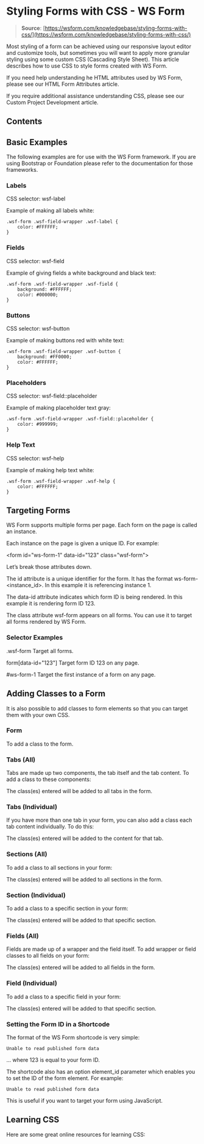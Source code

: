 # Styling Forms with CSS - WS Form

> **Source**: [https://wsform.com/knowledgebase/styling-forms-with-css/](https://wsform.com/knowledgebase/styling-forms-with-css/)


Most styling of a form can be achieved using our responsive layout editor and customize tools, but sometimes you will want to apply more granular styling using some custom CSS (Cascading Style Sheet). This article describes how to use CSS to style forms created with WS Form.

If you need help understanding he HTML attributes used by WS Form, please see our HTML Form Attributes article.

If you require additional assistance understanding CSS, please see our Custom Project Development article.

## Contents

## Basic Examples

The following examples are for use with the WS Form framework. If you are using Bootstrap or Foundation please refer to the documentation for those frameworks.

### Labels

CSS selector: wsf-label

Example of making all labels white:

```
.wsf-form .wsf-field-wrapper .wsf-label {
    color: #FFFFFF;
}
```

### Fields

CSS selector: wsf-field

Example of giving fields a white background and black text:

```
.wsf-form .wsf-field-wrapper .wsf-field {
    background: #FFFFFF;
    color: #000000;
}
```

### Buttons

CSS selector: wsf-button

Example of making buttons red with white text:

```
.wsf-form .wsf-field-wrapper .wsf-button {
    background: #FF0000;
    color: #FFFFFF;
}
```

### Placeholders

CSS selector: wsf-field::placeholder

Example of making placeholder text gray:

```
.wsf-form .wsf-field-wrapper .wsf-field::placeholder {
    color: #999999;
}
```

### Help Text

CSS selector: wsf-help

Example of making help text white:

```
.wsf-form .wsf-field-wrapper .wsf-help {
    color: #FFFFFF;
}
```

## Targeting Forms

WS Form supports multiple forms per page. Each form on the page is called an instance.

Each instance on the page is given a unique ID. For example:

<form id="ws-form-1" data-id="123" class="wsf-form">

Let’s break those attributes down.

The id attribute is a unique identifier for the form. It has the format ws-form-<instance_id>. In this example it is referencing instance 1.

The data-id attribute indicates which form ID is being rendered. In this example it is rendering form ID 123.

The class attribute wsf-form appears on all forms. You can use it to target all forms rendered by WS Form.

### Selector Examples

.wsf-form Target all forms.

form[data-id="123"] Target form ID 123 on any page.

#ws-form-1 Target the first instance of a form on any page.

## Adding Classes to a Form

It is also possible to add classes to form elements so that you can target them with your own CSS.

### Form

To add a class to the form.

### Tabs (All)

Tabs are made up two components, the tab itself and the tab content. To add a class to these components:

The class(es) entered will be added to all tabs in the form.

### Tabs (Individual)

If you have more than one tab in your form, you can also add a class each tab content individually. To do this:

The class(es) entered will be added to the content for that tab.

### Sections (All)

To add a class to all sections in your form:

The class(es) entered will be added to all sections in the form.

### Section (Individual)

To add a class to a specific section in your form:

The class(es) entered will be added to that specific section.

### Fields (All)

Fields are made up of a wrapper and the field itself. To add wrapper or field classes to all fields on your form:

The class(es) entered will be added to all fields in the form.

### Field (Individual)

To add a class to a specific field in your form:

The class(es) entered will be added to that specific section.

### Setting the Form ID in a Shortcode

The format of the WS Form shortcode is very simple:

```
Unable to read published form data
```

… where 123 is equal to your form ID.

The shortcode also has an option element_id parameter which enables you to set the ID of the form element. For example:

```
Unable to read published form data
```

This is useful if you want to target your form using JavaScript.

## Learning CSS

Here are some great online resources for learning CSS:
